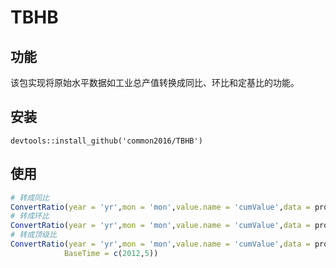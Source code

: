 # TBHB

## 功能

该包实现将原始水平数据如工业总产值转换成同比、环比和定基比的功能。

## 安装

```
devtools::install_github('common2016/TBHB')
```

## 使用

```R
# 转成同比
ConvertRatio(year = 'yr',mon = 'mon',value.name = 'cumValue',data = profit,to = 'TB')
# 转成环比
ConvertRatio(year = 'yr',mon = 'mon',value.name = 'cumValue',data = profit,to = 'HB')
# 转成顶级比
ConvertRatio(year = 'yr',mon = 'mon',value.name = 'cumValue',data = profit,to = 'DJB',
            BaseTime = c(2012,5))
```

